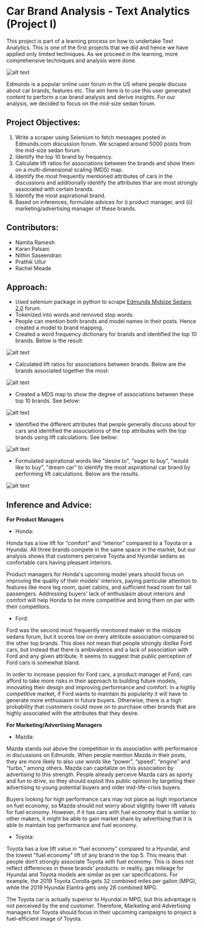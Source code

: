 # Car Brand Analysis - Text Analytics (Project I)

This project is part of a learning process on how to undertake Text Analytics. This is one of the first projects that we did and hence we have applied only limited techniques. As we proceed in the learning, more comprehensive techniques and analysis were done.

![alt text](https://github.com/KaranPalsani/Brand-Analysis-of-Car-Data-Scraped-from-Edmunds-Forum/blob/master/Images/edmunds_1.jpeg)

Edmunds is a popular online user forum in the US where people discuss about car brands, features etc. The aim here is to use this user generated content to perform a car brand analysis and derive insights. For our analysis, we decided to focus on the mid-size sedan forum.

## Project Objectives:
1. Write a scraper using Selenium to fetch messages posted in Edmunds.com discussion forum. We scraped around 5000 posts from the mid-size sedan forum.
2. Identify the top 10 brand by frequency.
3. Calculate lift ratios for associations between the brands and show them on a multi-dimensional scaling (MDS) map.
4. Identify the most frequently mentioned attributes of cars in the discussions and additionally identify the attributes thar are most strongly associated with certain brands.
5. Identify the most aspirational brand.
6. Based on inferences, formulate advices for i) product manager, and (ii) marketing/advertising manager of these brands.

## Contributors:
* Namita Ramesh
* Karan Palsani
* Nithin Saseendran
* Prathik Ullur
* Rachel Meade

## Approach:

* Used selenium package in python to scrape [Edmunds Midsize Sedans 2.0](https://forums.edmunds.com/discussion/7526/general/x/midsize-sedans-2-0/p540) forum.
* Tokenized into words and removed stop words.
* People can mention both brands and model names in their posts. Hence created a model to brand mapping.
* Created a word frequency dictionary for brands and identified the top 10 brands. Below is the result:

![alt text](https://github.com/KaranPalsani/Brand-Analysis-of-Car-Data-Scraped-from-Edmunds-Forum/blob/master/Images/image_top10.JPG)

* Calculated lift ratios for associations between brands. Below are the brands associated together the most:

![alt text](https://github.com/KaranPalsani/Brand-Analysis-of-Car-Data-Scraped-from-Edmunds-Forum/blob/master/Images/image_top_lift.JPG)

* Created a MDS map to show the degree of associations between these top 10 brands. See below:

![alt text](https://github.com/KaranPalsani/Brand-Analysis-of-Car-Data-Scraped-from-Edmunds-Forum/blob/master/Images/mds%20map.JPG)

* Identified the different attributes that people generally discuss about for cars and identified the associations of the top attributes with the top brands using lift calculations. See below:

![alt text](https://github.com/KaranPalsani/Brand-Analysis-of-Car-Data-Scraped-from-Edmunds-Forum/blob/master/Images/top_attri%20and%20brand.JPG)

* Formulated aspirational words like "desire to", "eager to buy", "would like to buy", "dream car" to identify the most aspirational car brand by performing lift calculations. Below are the results.

![alt text](https://github.com/KaranPalsani/Brand-Analysis-of-Car-Data-Scraped-from-Edmunds-Forum/blob/master/Images/aspirational_brand.JPG)

## Inference and Advice:

**For Product Managers**

* Honda:

Honda has a low lift for “comfort” and “interior” compared to a Toyota or a Hyundai. All three brands compete in the same space in the market, but our analysis shows that customers perceive Toyota and Hyundai sedans as confortable cars having pleasant interiors.

Product managers for Honda's upcoming model years should focus on improving the quality of their models' interiors, paying particular attention to features like more leg room, quiet cabins, and sufficient head room for tall passengers. Addressing buyers' lack of enthusiasm about interiors and comfort will help Honda to be more competitive and bring them on par with their competitors.

* Ford:

Ford was the second most frequently mentioned maker in the midsize sedans forum, but it scores low on every attribute association compared to the other top brands. This does not mean that people strongly dislike Ford cars, but instead that there is ambivalence and a lack of association with Ford and any given attribute. It seems to suggest that public perception of Ford cars is somewhat bland.

In order to increase passion for Ford cars, a product manager at Ford, can afford to take more risks in their approach to building future models, innovating their design and improving performance and comfort. In a highly competitive market, if Ford wants to maintain its popularity it will have to generate more enthusiasm in future buyers. Otherwise, there is a high probability that customers could move on to purchase other brands that are highly associated with the attributes that they desire.

**For Marketing/Advertising Managers**

* Mazda:

Mazda stands out above the competition in its association with performance in discussions on Edmunds. When people mention Mazda in their posts, they are more likely to also use words like “power”, “speed”, “engine” and “turbo,” among others. Mazda can capitalize on this association by advertising to this strength. People already perceive Mazda cars as sporty and fun to drive, so they should exploit this public opinion by targeting their advertising to young potential buyers and older mid-life-crisis buyers.

Buyers looking for high performance cars may not place as high importance on fuel economy, so Mazda should not worry about slightly lower lift values for fuel economy. However, if it has cars with fuel economy that is similar to other makers, it might be able to gain market share by advertising that it is able to maintain top performance and fuel economy.

* Toyota:

Toyota has a low lift value in “fuel economy” compared to a Hyundai, and the lowest "fuel economy" lift of any brand in the top 5. This means that people don’t strongly associate Toyota with fuel economy. This is does not reflect differences in these brands' products: in reality, gas mileage for Hyundai and Toyota models are similar as per car specifications. For example, the 2019 Toyota Corolla gets 32 combined miles per gallon (MPG), while the 2019 Hyundai Elantra gets only 28 combined MPG.

The Toyota car is actually superior to Hyundai in MPG, but this advantage is not perceived by the end customer. Therefore, Marketing and Advertising managers for Toyota should focus in their upcoming campaigns to project a fuel-efficient image of Toyota.
